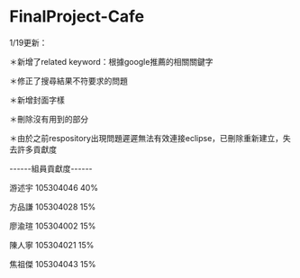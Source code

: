 # FinalProject-Cafe

</p>1/19更新：</p>
</p>＊新增了related keyword：根據google推薦的相關關鍵字</p>
</p>＊修正了搜尋結果不符要求的問題</p>
</p>＊新增封面字樣</p>
</p>＊刪除沒有用到的部分</p>
</p>＊由於之前respository出現問題遲遲無法有效連接eclipse，已刪除重新建立，失去許多貢獻度</p>
</p>------組員貢獻度------</p>
</p>游述宇 105304046 40%</p>
</p>方品謙 105304028 15%</p>
</p>廖渝瑄 105304002 15%</p>
</p>陳人寧 105304021 15%</p>
</p>焦祖傑 105304043 15%</p>
